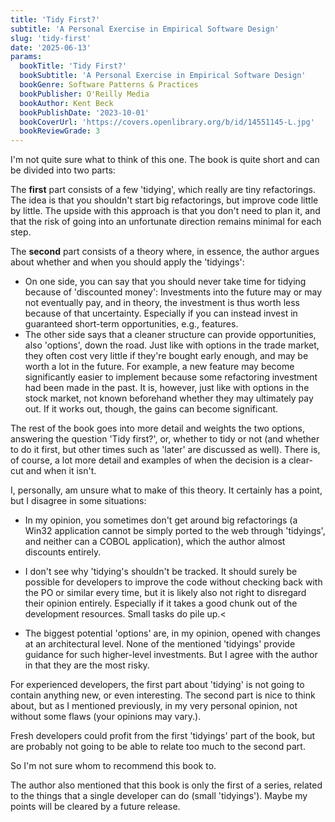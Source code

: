 ```yaml
---
title: 'Tidy First?'
subtitle: 'A Personal Exercise in Empirical Software Design'
slug: 'tidy-first'
date: '2025-06-13'
params:
  bookTitle: 'Tidy First?'
  bookSubtitle: 'A Personal Exercise in Empirical Software Design'
  bookGenre: Software Patterns & Practices
  bookPublisher: O'Reilly Media
  bookAuthor: Kent Beck 
  bookPublishDate: '2023-10-01'
  bookCoverUrl: 'https://covers.openlibrary.org/b/id/14551145-L.jpg'
  bookReviewGrade: 3
---
```


I'm not quite sure what to think of this one. The book is quite short and can be divided into two parts:

The **first** part consists of a few 'tidying', which really are tiny refactorings. The idea is that you shouldn't start big refactorings, but improve code little by little. The upside with this approach is that you don't need to plan it, and that the risk of going into an unfortunate direction remains minimal for each step.

The **second** part consists of a theory where, in essence, the author argues about whether and when you should apply the 'tidyings':

- On one side, you can say that you should never take time for tidying because of 'discounted money': Investments into the future may or may not eventually pay, and in theory, the investment is thus worth less because of that uncertainty. Especially if you can instead invest in guaranteed short-term opportunities, e.g., features.
- The other side says that a cleaner structure can provide opportunities, also 'options', down the road. Just like with options in the trade market, they often cost very little if they're bought early enough, and may be worth a lot in the future. For example, a new feature may become significantly easier to implement because some refactoring investment had been made in the past. It is, however, just like with options in the stock market, not known beforehand whether they may ultimately pay out. If it works out, though, the gains can become significant.
 
The rest of the book goes into more detail and weights the two options, answering the question 'Tidy first?', or, whether to tidy or not (and whether to do it first, but other times such as 'later' are discussed as well). There is, of course, a lot more detail and examples of when the decision is a clear-cut and when it isn't.

I, personally, am unsure what to make of this theory. It certainly has a point, but I disagree in some situations:

- In my opinion, you sometimes don't get around big refactorings (a Win32 application cannot be simply ported to the web through 'tidyings', and neither can a COBOL application), which the author almost discounts entirely.

- I don't see why 'tidying's shouldn't be tracked. It should surely be possible for developers to improve the code without checking back with the PO or similar every time, but it is likely also not right to disregard their opinion entirely. Especially if it takes a good chunk out of the development resources. Small tasks do pile up.<

- The biggest potential 'options' are, in my opinion, opened with changes at an architectural level. None of the mentioned 'tidyings' provide guidance for such higher-level investments. But I agree with the author in that they are the most risky.

For experienced developers, the first part about 'tidying' is not going to contain anything new, or even interesting. The second part is nice to think about, but as I mentioned previously, in my very personal opinion, not without some flaws (your opinions may vary.).

Fresh developers could profit from the first 'tidyings' part of the book, but are probably not going to be able to relate too much to the second part.

So I'm not sure whom to recommend this book to.

The author also mentioned that this book is only the first of a series, related to the things that a single developer can do (small 'tidyings'). Maybe my points will be cleared by a future release.